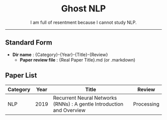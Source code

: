 <div align='center'>
    <h1>Ghost NLP</h1>
    <p>I am full of resentment because I cannot study NLP.</p>
</div>

---  

## Standard Form
- **Dir name** : {Category}-{Year}-{Title}-{Review}
  - **Paper review file** : {Real Paper Title}.md (or .markdown)


## Paper List
|Category|Year|Title|Review|
|--------|----|-----|------|
| NLP | 2019 | Recurrent Neural Networks (RNNs) : A gentle Introduction and Overview | Processing |

